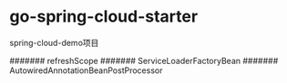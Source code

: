 # go-spring-cloud-starter
spring-cloud-demo项目




####### refreshScope
####### ServiceLoaderFactoryBean
####### AutowiredAnnotationBeanPostProcessor